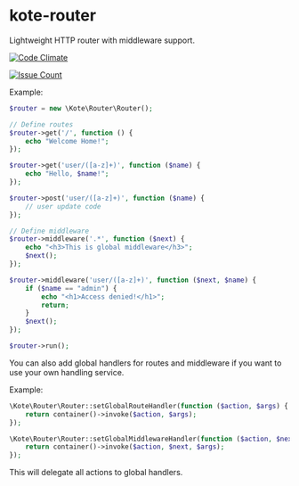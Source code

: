 # kote-router
Lightweight HTTP router with middleware support.

[![Code Climate](https://codeclimate.com/github/kote-framework/kote-router/badges/gpa.svg)](https://codeclimate.com/github/kote-framework/kote-router)

[![Issue Count](https://codeclimate.com/github/kote-framework/kote-router/badges/issue_count.svg)](https://codeclimate.com/github/kote-framework/kote-router)

Example:

```php
$router = new \Kote\Router\Router();

// Define routes
$router->get('/', function () {
    echo "Welcome Home!";
});

$router->get('user/([a-z]+)', function ($name) {
    echo "Hello, $name!";
});

$router->post('user/([a-z]+)', function ($name) {
    // user update code
});

// Define middleware
$router->middleware('.*', function ($next) {
    echo "<h3>This is global middleware</h3>";
    $next();
});

$router->middleware('user/([a-z]+)', function ($next, $name) {
    if ($name == "admin") {
        echo "<h1>Access denied!</h1>";
        return;
    }
    $next();
});

$router->run();
```

You can also add global handlers for routes and middleware if you want to use your own handling service.

Example:
   
```php
\Kote\Router\Router::setGlobalRouteHandler(function ($action, $args) {
    return container()->invoke($action, $args);
});

\Kote\Router\Router::setGlobalMiddlewareHandler(function ($action, $next, $args) {
    return container()->invoke($action, $next, $args);
});
```

This will delegate all actions to global handlers.
